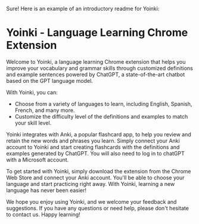 Sure! Here is an example of an introductory readme for Yoinki:

# Yoinki - Language Learning Chrome Extension
Welcome to Yoinki, a language learning Chrome extension that helps you improve your vocabulary and grammar skills through customized definitions and example sentences powered by ChatGPT, a state-of-the-art chatbot based on the GPT language model.

With Yoinki, you can:

- Choose from a variety of languages to learn, including English, Spanish, French, and many more.
- Customize the difficulty level of the definitions and examples to match your skill level.

Yoinki integrates with Anki, a popular flashcard app, to help you review and retain the new words and phrases you learn. Simply connect your Anki account to Yoinki and start creating flashcards with the definitions and examples generated by ChatGPT. You will also need to log in to chatGPT with a Microsoft account.

To get started with Yoinki, simply download the extension from the Chrome Web Store and connect your Anki account. You'll be able to choose your language and start practicing right away. With Yoinki, learning a new language has never been easier!

We hope you enjoy using Yoinki, and we welcome your feedback and suggestions. If you have any questions or need help, please don't hesitate to contact us. Happy learning!